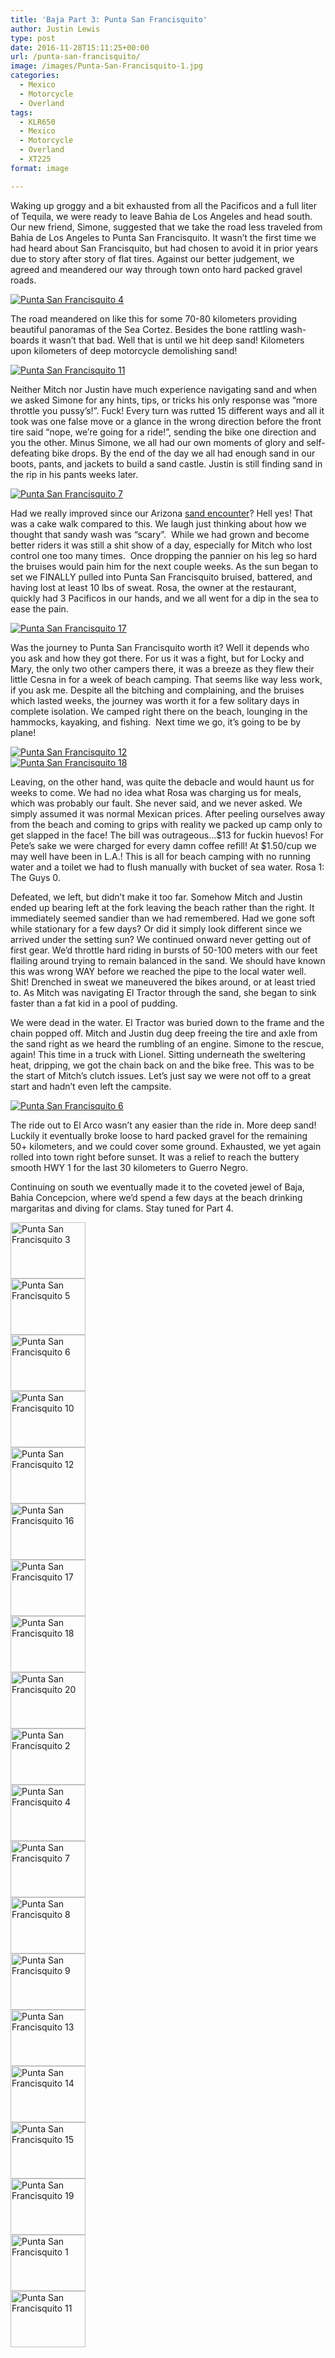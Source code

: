 ```yaml
---
title: 'Baja Part 3: Punta San Francisquito'
author: Justin Lewis
type: post
date: 2016-11-28T15:11:25+00:00
url: /punta-san-francisquito/
image: /images/Punta-San-Francisquito-1.jpg
categories:
  - Mexico
  - Motorcycle
  - Overland
tags:
  - KLR650
  - Mexico
  - Motorcycle
  - Overland
  - XT225
format: image

---
```

Waking up groggy and a bit exhausted from all the Pacificos and a full liter of Tequila, we were ready to leave Bahia de Los Angeles and head south. Our new friend, Simone, suggested that we take the road less traveled from Bahia de Los Angeles to Punta San Francisquito. It wasn’t the first time we had heard about San Francisquito, but had chosen to avoid it in prior years due to story after story of flat tires. Against our better judgement, we agreed and meandered our way through town onto hard packed gravel roads.

<div class="ngg-gallery-singlepic-image " style="">
  <a href="http://www.elevationupgrade.com/wp-content/gallery/punta-san-francisquito/Punta-San-Francisquito-4.jpg"
		     title=""
             data-src="http://www.elevationupgrade.com/wp-content/gallery/punta-san-francisquito/Punta-San-Francisquito-4.jpg"
             data-thumbnail="http://www.elevationupgrade.com/wp-content/gallery/punta-san-francisquito/thumbs/thumbs_Punta-San-Francisquito-4.jpg"
             data-image-id="407"
             data-title="Punta San Francisquito 4"
             data-description=""
             target='_self'
             class="ngg-fancybox" rel="0835718eb49797d37456adf1ea81bbda"> <img class="ngg-singlepic"
             src="http://www.elevationupgrade.com/wp-content/gallery/punta-san-francisquito/dynamic/Punta-San-Francisquito-4.jpg-nggid03407-ngg0dyn-0x0x100-00f0w010c010r110f110r010t010.jpg"
             alt="Punta San Francisquito 4"
             title="Punta San Francisquito 4"
 /> </a>
</div>

The road meandered on like this for some 70-80 kilometers providing beautiful panoramas of the Sea Cortez. Besides the bone rattling wash-boards it wasn’t that bad. Well that is until we hit deep sand! Kilometers upon kilometers of deep motorcycle demolishing sand!

<div class="ngg-gallery-singlepic-image " style="">
  <a href="http://www.elevationupgrade.com/wp-content/gallery/punta-san-francisquito/Punta-San-Francisquito-11.jpg"
		     title=""
             data-src="http://www.elevationupgrade.com/wp-content/gallery/punta-san-francisquito/Punta-San-Francisquito-11.jpg"
             data-thumbnail="http://www.elevationupgrade.com/wp-content/gallery/punta-san-francisquito/thumbs/thumbs_Punta-San-Francisquito-11.jpg"
             data-image-id="416"
             data-title="Punta San Francisquito 11"
             data-description=""
             target='_self'
             class="ngg-fancybox" rel="7f529a83aa63c3ee4d21f4415b00a41b"> <img class="ngg-singlepic"
             src="http://www.elevationupgrade.com/wp-content/gallery/punta-san-francisquito/dynamic/Punta-San-Francisquito-11.jpg-nggid03416-ngg0dyn-0x0x100-00f0w010c010r110f110r010t010.jpg"
             alt="Punta San Francisquito 11"
             title="Punta San Francisquito 11"
 /> </a>
</div>

<!--more-->

Neither Mitch nor Justin have much experience navigating sand and when we asked Simone for any hints, tips, or tricks his only response was “more throttle you pussy’s!”. Fuck! Every turn was rutted 15 different ways and all it took was one false move or a glance in the wrong direction before the front tire said “nope, we’re going for a ride!”, sending the bike one direction and you the other. Minus Simone, we all had our own moments of glory and self-defeating bike drops. By the end of the day we all had enough sand in our boots, pants, and jackets to build a sand castle. Justin is still finding sand in the rip in his pants weeks later.

<div class="ngg-gallery-singlepic-image " style="">
  <a href="http://www.elevationupgrade.com/wp-content/gallery/punta-san-francisquito/Punta-San-Francisquito-7.jpg"
		     title=""
             data-src="http://www.elevationupgrade.com/wp-content/gallery/punta-san-francisquito/Punta-San-Francisquito-7.jpg"
             data-thumbnail="http://www.elevationupgrade.com/wp-content/gallery/punta-san-francisquito/thumbs/thumbs_Punta-San-Francisquito-7.jpg"
             data-image-id="408"
             data-title="Punta San Francisquito 7"
             data-description=""
             target='_self'
             class="ngg-fancybox" rel="32408842fd77d68b64b1eda72e123229"> <img class="ngg-singlepic"
             src="http://www.elevationupgrade.com/wp-content/gallery/punta-san-francisquito/dynamic/Punta-San-Francisquito-7.jpg-nggid03408-ngg0dyn-0x0x100-00f0w010c010r110f110r010t010.jpg"
             alt="Punta San Francisquito 7"
             title="Punta San Francisquito 7"
 /> </a>
</div>

Had we really improved since our Arizona [sand encounter][1]? Hell yes! That was a cake walk compared to this. We laugh just thinking about how we thought that sandy wash was “scary”.  While we had grown and become better riders it was still a shit show of a day, especially for Mitch who lost control one too many times.  Once dropping the pannier on his leg so hard the bruises would pain him for the next couple weeks. As the sun began to set we FINALLY pulled into Punta San Francisquito bruised, battered, and having lost at least 10 lbs of sweat. Rosa, the owner at the restaurant, quickly had 3 Pacificos in our hands, and we all went for a dip in the sea to ease the pain.

<div class="ngg-gallery-singlepic-image " style="">
  <a href="http://www.elevationupgrade.com/wp-content/gallery/punta-san-francisquito/Punta-San-Francisquito-17.jpg"
		     title=""
             data-src="http://www.elevationupgrade.com/wp-content/gallery/punta-san-francisquito/Punta-San-Francisquito-17.jpg"
             data-thumbnail="http://www.elevationupgrade.com/wp-content/gallery/punta-san-francisquito/thumbs/thumbs_Punta-San-Francisquito-17.jpg"
             data-image-id="403"
             data-title="Punta San Francisquito 17"
             data-description=""
             target='_self'
             class="ngg-fancybox" rel="acd2ac801db653187c1a0277983eba0d"> <img class="ngg-singlepic"
             src="http://www.elevationupgrade.com/wp-content/gallery/punta-san-francisquito/dynamic/Punta-San-Francisquito-17.jpg-nggid03403-ngg0dyn-0x0x100-00f0w010c010r110f110r010t010.jpg"
             alt="Punta San Francisquito 17"
             title="Punta San Francisquito 17"
 /> </a>
</div>

Was the journey to Punta San Francisquito worth it? Well it depends who you ask and how they got there. For us it was a fight, but for Locky and Mary, the only two other campers there, it was a breeze as they flew their little Cesna in for a week of beach camping. That seems like way less work, if you ask me. Despite all the bitching and complaining, and the bruises which lasted weeks, the journey was worth it for a few solitary days in complete isolation. We camped right there on the beach, lounging in the hammocks, kayaking, and fishing.  Next time we go, it’s going to be by plane!

<div class="ngg-gallery-singlepic-image " style="">
  <a href="http://www.elevationupgrade.com/wp-content/gallery/punta-san-francisquito/Punta-San-Francisquito-12.jpg"
		     title=""
             data-src="http://www.elevationupgrade.com/wp-content/gallery/punta-san-francisquito/Punta-San-Francisquito-12.jpg"
             data-thumbnail="http://www.elevationupgrade.com/wp-content/gallery/punta-san-francisquito/thumbs/thumbs_Punta-San-Francisquito-12.jpg"
             data-image-id="401"
             data-title="Punta San Francisquito 12"
             data-description=""
             target='_self'
             class="ngg-fancybox" rel="4bfaf26ed43506c6e088e69e3184960c"> <img class="ngg-singlepic"
             src="http://www.elevationupgrade.com/wp-content/gallery/punta-san-francisquito/dynamic/Punta-San-Francisquito-12.jpg-nggid03401-ngg0dyn-0x0x100-00f0w010c010r110f110r010t010.jpg"
             alt="Punta San Francisquito 12"
             title="Punta San Francisquito 12"
 /> </a>
</div>

<div class="ngg-gallery-singlepic-image " style="">
  <a href="http://www.elevationupgrade.com/wp-content/gallery/punta-san-francisquito/Punta-San-Francisquito-18.jpg"
		     title=""
             data-src="http://www.elevationupgrade.com/wp-content/gallery/punta-san-francisquito/Punta-San-Francisquito-18.jpg"
             data-thumbnail="http://www.elevationupgrade.com/wp-content/gallery/punta-san-francisquito/thumbs/thumbs_Punta-San-Francisquito-18.jpg"
             data-image-id="404"
             data-title="Punta San Francisquito 18"
             data-description=""
             target='_self'
             class="ngg-fancybox" rel="6104b7a9bb6973549fb212f6553601ef"> <img class="ngg-singlepic"
             src="http://www.elevationupgrade.com/wp-content/gallery/punta-san-francisquito/dynamic/Punta-San-Francisquito-18.jpg-nggid03404-ngg0dyn-0x0x100-00f0w010c010r110f110r010t010.jpg"
             alt="Punta San Francisquito 18"
             title="Punta San Francisquito 18"
 /> </a>
</div>

Leaving, on the other hand, was quite the debacle and would haunt us for weeks to come. We had no idea what Rosa was charging us for meals, which was probably our fault. She never said, and we never asked. We simply assumed it was normal Mexican prices. After peeling ourselves away from the beach and coming to grips with reality we packed up camp only to get slapped in the face! The bill was outrageous…$13 for fuckin huevos! For Pete’s sake we were charged for every damn coffee refill! At $1.50/cup we may well have been in L.A.! This is all for beach camping with no running water and a toilet we had to flush manually with bucket of sea water. Rosa 1: The Guys 0.

Defeated, we left, but didn’t make it too far. Somehow Mitch and Justin ended up bearing left at the fork leaving the beach rather than the right. It immediately seemed sandier than we had remembered. Had we gone soft while stationary for a few days? Or did it simply look different since we arrived under the setting sun? We continued onward never getting out of first gear. We’d throttle hard riding in bursts of 50-100 meters with our feet flailing around trying to remain balanced in the sand. We should have known this was wrong WAY before we reached the pipe to the local water well. Shit! Drenched in sweat we maneuvered the bikes around, or at least tried to. As Mitch was navigating El Tractor through the sand, she began to sink faster than a fat kid in a pool of pudding.

We were dead in the water. El Tractor was buried down to the frame and the chain popped off. Mitch and Justin dug deep freeing the tire and axle from the sand right as we heard the rumbling of an engine. Simone to the rescue, again! This time in a truck with Lionel. Sitting underneath the sweltering heat, dripping, we got the chain back on and the bike free. This was to be the start of Mitch’s clutch issues. Let’s just say we were not off to a great start and hadn’t even left the campsite.

<div class="ngg-gallery-singlepic-image " style="">
  <a href="http://www.elevationupgrade.com/wp-content/gallery/punta-san-francisquito/Punta-San-Francisquito-6.jpg"
		     title=""
             data-src="http://www.elevationupgrade.com/wp-content/gallery/punta-san-francisquito/Punta-San-Francisquito-6.jpg"
             data-thumbnail="http://www.elevationupgrade.com/wp-content/gallery/punta-san-francisquito/thumbs/thumbs_Punta-San-Francisquito-6.jpg"
             data-image-id="399"
             data-title="Punta San Francisquito 6"
             data-description=""
             target='_self'
             class="ngg-fancybox" rel="efeec99ac538f8c6eeffddb02c10ba21"> <img class="ngg-singlepic"
             src="http://www.elevationupgrade.com/wp-content/gallery/punta-san-francisquito/dynamic/Punta-San-Francisquito-6.jpg-nggid03399-ngg0dyn-0x0x100-00f0w010c010r110f110r010t010.jpg"
             alt="Punta San Francisquito 6"
             title="Punta San Francisquito 6"
 /> </a>
</div>

The ride out to El Arco wasn’t any easier than the ride in. More deep sand! Luckily it eventually broke loose to hard packed gravel for the remaining 50+ kilometers, and we could cover some ground. Exhausted, we yet again rolled into town right before sunset. It was a relief to reach the buttery smooth HWY 1 for the last 30 kilometers to Guerro Negro.

Continuing on south we eventually made it to the coveted jewel of Baja, Bahia Concepcion, where we&#8217;d spend a few days at the beach drinking margaritas and diving for clams. Stay tuned for Part 4.

<div
	class="ngg-galleryoverview ngg-ajax-pagination-none"
	id="ngg-gallery-1437-1">
  <!-- Thumbnails -->
  
  <div id="ngg-image-0" class="ngg-gallery-thumbnail-box" >
    <div class="ngg-gallery-thumbnail">
      <a href="http://www.elevationupgrade.com/wp-content/gallery/punta-san-francisquito/Punta-San-Francisquito-3.jpg"
               title=""
               data-src="http://www.elevationupgrade.com/wp-content/gallery/punta-san-francisquito/Punta-San-Francisquito-3.jpg"
               data-thumbnail="http://www.elevationupgrade.com/wp-content/gallery/punta-san-francisquito/thumbs/thumbs_Punta-San-Francisquito-3.jpg"
               data-image-id="397"
               data-title="Punta San Francisquito 3"
               data-description=""
               data-image-slug="punta-san-francisquito-3-4"
               class="ngg-fancybox" rel="1437"> <img
                    title="Punta San Francisquito 3"
                    alt="Punta San Francisquito 3"
                    src="http://www.elevationupgrade.com/wp-content/gallery/punta-san-francisquito/thumbs/thumbs_Punta-San-Francisquito-3.jpg"
                    width="120"
                    height="90"
                    style="max-width:100%;"
 /> </a>
    </div>
  </div>
  
  <div id="ngg-image-1" class="ngg-gallery-thumbnail-box" >
    <div class="ngg-gallery-thumbnail">
      <a href="http://www.elevationupgrade.com/wp-content/gallery/punta-san-francisquito/Punta-San-Francisquito-5.jpg"
               title=""
               data-src="http://www.elevationupgrade.com/wp-content/gallery/punta-san-francisquito/Punta-San-Francisquito-5.jpg"
               data-thumbnail="http://www.elevationupgrade.com/wp-content/gallery/punta-san-francisquito/thumbs/thumbs_Punta-San-Francisquito-5.jpg"
               data-image-id="398"
               data-title="Punta San Francisquito 5"
               data-description=""
               data-image-slug="punta-san-francisquito-5-4"
               class="ngg-fancybox" rel="1437"> <img
                    title="Punta San Francisquito 5"
                    alt="Punta San Francisquito 5"
                    src="http://www.elevationupgrade.com/wp-content/gallery/punta-san-francisquito/thumbs/thumbs_Punta-San-Francisquito-5.jpg"
                    width="120"
                    height="90"
                    style="max-width:100%;"
 /> </a>
    </div>
  </div>
  
  <div id="ngg-image-2" class="ngg-gallery-thumbnail-box" >
    <div class="ngg-gallery-thumbnail">
      <a href="http://www.elevationupgrade.com/wp-content/gallery/punta-san-francisquito/Punta-San-Francisquito-6.jpg"
               title=""
               data-src="http://www.elevationupgrade.com/wp-content/gallery/punta-san-francisquito/Punta-San-Francisquito-6.jpg"
               data-thumbnail="http://www.elevationupgrade.com/wp-content/gallery/punta-san-francisquito/thumbs/thumbs_Punta-San-Francisquito-6.jpg"
               data-image-id="399"
               data-title="Punta San Francisquito 6"
               data-description=""
               data-image-slug="punta-san-francisquito-6-4"
               class="ngg-fancybox" rel="1437"> <img
                    title="Punta San Francisquito 6"
                    alt="Punta San Francisquito 6"
                    src="http://www.elevationupgrade.com/wp-content/gallery/punta-san-francisquito/thumbs/thumbs_Punta-San-Francisquito-6.jpg"
                    width="120"
                    height="90"
                    style="max-width:100%;"
 /> </a>
    </div>
  </div>
  
  <div id="ngg-image-3" class="ngg-gallery-thumbnail-box" >
    <div class="ngg-gallery-thumbnail">
      <a href="http://www.elevationupgrade.com/wp-content/gallery/punta-san-francisquito/Punta-San-Francisquito-10.jpg"
               title=""
               data-src="http://www.elevationupgrade.com/wp-content/gallery/punta-san-francisquito/Punta-San-Francisquito-10.jpg"
               data-thumbnail="http://www.elevationupgrade.com/wp-content/gallery/punta-san-francisquito/thumbs/thumbs_Punta-San-Francisquito-10.jpg"
               data-image-id="400"
               data-title="Punta San Francisquito 10"
               data-description=""
               data-image-slug="punta-san-francisquito-10-4"
               class="ngg-fancybox" rel="1437"> <img
                    title="Punta San Francisquito 10"
                    alt="Punta San Francisquito 10"
                    src="http://www.elevationupgrade.com/wp-content/gallery/punta-san-francisquito/thumbs/thumbs_Punta-San-Francisquito-10.jpg"
                    width="120"
                    height="90"
                    style="max-width:100%;"
 /> </a>
    </div>
  </div>
  
  <div id="ngg-image-4" class="ngg-gallery-thumbnail-box" >
    <div class="ngg-gallery-thumbnail">
      <a href="http://www.elevationupgrade.com/wp-content/gallery/punta-san-francisquito/Punta-San-Francisquito-12.jpg"
               title=""
               data-src="http://www.elevationupgrade.com/wp-content/gallery/punta-san-francisquito/Punta-San-Francisquito-12.jpg"
               data-thumbnail="http://www.elevationupgrade.com/wp-content/gallery/punta-san-francisquito/thumbs/thumbs_Punta-San-Francisquito-12.jpg"
               data-image-id="401"
               data-title="Punta San Francisquito 12"
               data-description=""
               data-image-slug="punta-san-francisquito-12-4"
               class="ngg-fancybox" rel="1437"> <img
                    title="Punta San Francisquito 12"
                    alt="Punta San Francisquito 12"
                    src="http://www.elevationupgrade.com/wp-content/gallery/punta-san-francisquito/thumbs/thumbs_Punta-San-Francisquito-12.jpg"
                    width="120"
                    height="90"
                    style="max-width:100%;"
 /> </a>
    </div>
  </div>
  
  <div id="ngg-image-5" class="ngg-gallery-thumbnail-box" >
    <div class="ngg-gallery-thumbnail">
      <a href="http://www.elevationupgrade.com/wp-content/gallery/punta-san-francisquito/Punta-San-Francisquito-16.jpg"
               title=""
               data-src="http://www.elevationupgrade.com/wp-content/gallery/punta-san-francisquito/Punta-San-Francisquito-16.jpg"
               data-thumbnail="http://www.elevationupgrade.com/wp-content/gallery/punta-san-francisquito/thumbs/thumbs_Punta-San-Francisquito-16.jpg"
               data-image-id="402"
               data-title="Punta San Francisquito 16"
               data-description=""
               data-image-slug="punta-san-francisquito-16-4"
               class="ngg-fancybox" rel="1437"> <img
                    title="Punta San Francisquito 16"
                    alt="Punta San Francisquito 16"
                    src="http://www.elevationupgrade.com/wp-content/gallery/punta-san-francisquito/thumbs/thumbs_Punta-San-Francisquito-16.jpg"
                    width="120"
                    height="90"
                    style="max-width:100%;"
 /> </a>
    </div>
  </div>
  
  <div id="ngg-image-6" class="ngg-gallery-thumbnail-box" >
    <div class="ngg-gallery-thumbnail">
      <a href="http://www.elevationupgrade.com/wp-content/gallery/punta-san-francisquito/Punta-San-Francisquito-17.jpg"
               title=""
               data-src="http://www.elevationupgrade.com/wp-content/gallery/punta-san-francisquito/Punta-San-Francisquito-17.jpg"
               data-thumbnail="http://www.elevationupgrade.com/wp-content/gallery/punta-san-francisquito/thumbs/thumbs_Punta-San-Francisquito-17.jpg"
               data-image-id="403"
               data-title="Punta San Francisquito 17"
               data-description=""
               data-image-slug="punta-san-francisquito-17-4"
               class="ngg-fancybox" rel="1437"> <img
                    title="Punta San Francisquito 17"
                    alt="Punta San Francisquito 17"
                    src="http://www.elevationupgrade.com/wp-content/gallery/punta-san-francisquito/thumbs/thumbs_Punta-San-Francisquito-17.jpg"
                    width="120"
                    height="90"
                    style="max-width:100%;"
 /> </a>
    </div>
  </div>
  
  <div id="ngg-image-7" class="ngg-gallery-thumbnail-box" >
    <div class="ngg-gallery-thumbnail">
      <a href="http://www.elevationupgrade.com/wp-content/gallery/punta-san-francisquito/Punta-San-Francisquito-18.jpg"
               title=""
               data-src="http://www.elevationupgrade.com/wp-content/gallery/punta-san-francisquito/Punta-San-Francisquito-18.jpg"
               data-thumbnail="http://www.elevationupgrade.com/wp-content/gallery/punta-san-francisquito/thumbs/thumbs_Punta-San-Francisquito-18.jpg"
               data-image-id="404"
               data-title="Punta San Francisquito 18"
               data-description=""
               data-image-slug="punta-san-francisquito-18-4"
               class="ngg-fancybox" rel="1437"> <img
                    title="Punta San Francisquito 18"
                    alt="Punta San Francisquito 18"
                    src="http://www.elevationupgrade.com/wp-content/gallery/punta-san-francisquito/thumbs/thumbs_Punta-San-Francisquito-18.jpg"
                    width="120"
                    height="90"
                    style="max-width:100%;"
 /> </a>
    </div>
  </div>
  
  <div id="ngg-image-8" class="ngg-gallery-thumbnail-box" >
    <div class="ngg-gallery-thumbnail">
      <a href="http://www.elevationupgrade.com/wp-content/gallery/punta-san-francisquito/Punta-San-Francisquito-20.jpg"
               title=""
               data-src="http://www.elevationupgrade.com/wp-content/gallery/punta-san-francisquito/Punta-San-Francisquito-20.jpg"
               data-thumbnail="http://www.elevationupgrade.com/wp-content/gallery/punta-san-francisquito/thumbs/thumbs_Punta-San-Francisquito-20.jpg"
               data-image-id="405"
               data-title="Punta San Francisquito 20"
               data-description=""
               data-image-slug="punta-san-francisquito-20-4"
               class="ngg-fancybox" rel="1437"> <img
                    title="Punta San Francisquito 20"
                    alt="Punta San Francisquito 20"
                    src="http://www.elevationupgrade.com/wp-content/gallery/punta-san-francisquito/thumbs/thumbs_Punta-San-Francisquito-20.jpg"
                    width="120"
                    height="90"
                    style="max-width:100%;"
 /> </a>
    </div>
  </div>
  
  <div id="ngg-image-9" class="ngg-gallery-thumbnail-box" >
    <div class="ngg-gallery-thumbnail">
      <a href="http://www.elevationupgrade.com/wp-content/gallery/punta-san-francisquito/Punta-San-Francisquito-2.jpg"
               title=""
               data-src="http://www.elevationupgrade.com/wp-content/gallery/punta-san-francisquito/Punta-San-Francisquito-2.jpg"
               data-thumbnail="http://www.elevationupgrade.com/wp-content/gallery/punta-san-francisquito/thumbs/thumbs_Punta-San-Francisquito-2.jpg"
               data-image-id="406"
               data-title="Punta San Francisquito 2"
               data-description=""
               data-image-slug="punta-san-francisquito-2-4"
               class="ngg-fancybox" rel="1437"> <img
                    title="Punta San Francisquito 2"
                    alt="Punta San Francisquito 2"
                    src="http://www.elevationupgrade.com/wp-content/gallery/punta-san-francisquito/thumbs/thumbs_Punta-San-Francisquito-2.jpg"
                    width="120"
                    height="90"
                    style="max-width:100%;"
 /> </a>
    </div>
  </div>
  
  <div id="ngg-image-10" class="ngg-gallery-thumbnail-box" >
    <div class="ngg-gallery-thumbnail">
      <a href="http://www.elevationupgrade.com/wp-content/gallery/punta-san-francisquito/Punta-San-Francisquito-4.jpg"
               title=""
               data-src="http://www.elevationupgrade.com/wp-content/gallery/punta-san-francisquito/Punta-San-Francisquito-4.jpg"
               data-thumbnail="http://www.elevationupgrade.com/wp-content/gallery/punta-san-francisquito/thumbs/thumbs_Punta-San-Francisquito-4.jpg"
               data-image-id="407"
               data-title="Punta San Francisquito 4"
               data-description=""
               data-image-slug="punta-san-francisquito-4-3"
               class="ngg-fancybox" rel="1437"> <img
                    title="Punta San Francisquito 4"
                    alt="Punta San Francisquito 4"
                    src="http://www.elevationupgrade.com/wp-content/gallery/punta-san-francisquito/thumbs/thumbs_Punta-San-Francisquito-4.jpg"
                    width="120"
                    height="90"
                    style="max-width:100%;"
 /> </a>
    </div>
  </div>
  
  <div id="ngg-image-11" class="ngg-gallery-thumbnail-box" >
    <div class="ngg-gallery-thumbnail">
      <a href="http://www.elevationupgrade.com/wp-content/gallery/punta-san-francisquito/Punta-San-Francisquito-7.jpg"
               title=""
               data-src="http://www.elevationupgrade.com/wp-content/gallery/punta-san-francisquito/Punta-San-Francisquito-7.jpg"
               data-thumbnail="http://www.elevationupgrade.com/wp-content/gallery/punta-san-francisquito/thumbs/thumbs_Punta-San-Francisquito-7.jpg"
               data-image-id="408"
               data-title="Punta San Francisquito 7"
               data-description=""
               data-image-slug="punta-san-francisquito-7-3"
               class="ngg-fancybox" rel="1437"> <img
                    title="Punta San Francisquito 7"
                    alt="Punta San Francisquito 7"
                    src="http://www.elevationupgrade.com/wp-content/gallery/punta-san-francisquito/thumbs/thumbs_Punta-San-Francisquito-7.jpg"
                    width="120"
                    height="90"
                    style="max-width:100%;"
 /> </a>
    </div>
  </div>
  
  <div id="ngg-image-12" class="ngg-gallery-thumbnail-box" >
    <div class="ngg-gallery-thumbnail">
      <a href="http://www.elevationupgrade.com/wp-content/gallery/punta-san-francisquito/Punta-San-Francisquito-8.jpg"
               title=""
               data-src="http://www.elevationupgrade.com/wp-content/gallery/punta-san-francisquito/Punta-San-Francisquito-8.jpg"
               data-thumbnail="http://www.elevationupgrade.com/wp-content/gallery/punta-san-francisquito/thumbs/thumbs_Punta-San-Francisquito-8.jpg"
               data-image-id="409"
               data-title="Punta San Francisquito 8"
               data-description=""
               data-image-slug="punta-san-francisquito-8-3"
               class="ngg-fancybox" rel="1437"> <img
                    title="Punta San Francisquito 8"
                    alt="Punta San Francisquito 8"
                    src="http://www.elevationupgrade.com/wp-content/gallery/punta-san-francisquito/thumbs/thumbs_Punta-San-Francisquito-8.jpg"
                    width="120"
                    height="90"
                    style="max-width:100%;"
 /> </a>
    </div>
  </div>
  
  <div id="ngg-image-13" class="ngg-gallery-thumbnail-box" >
    <div class="ngg-gallery-thumbnail">
      <a href="http://www.elevationupgrade.com/wp-content/gallery/punta-san-francisquito/Punta-San-Francisquito-9.jpg"
               title=""
               data-src="http://www.elevationupgrade.com/wp-content/gallery/punta-san-francisquito/Punta-San-Francisquito-9.jpg"
               data-thumbnail="http://www.elevationupgrade.com/wp-content/gallery/punta-san-francisquito/thumbs/thumbs_Punta-San-Francisquito-9.jpg"
               data-image-id="410"
               data-title="Punta San Francisquito 9"
               data-description=""
               data-image-slug="punta-san-francisquito-9-3"
               class="ngg-fancybox" rel="1437"> <img
                    title="Punta San Francisquito 9"
                    alt="Punta San Francisquito 9"
                    src="http://www.elevationupgrade.com/wp-content/gallery/punta-san-francisquito/thumbs/thumbs_Punta-San-Francisquito-9.jpg"
                    width="120"
                    height="90"
                    style="max-width:100%;"
 /> </a>
    </div>
  </div>
  
  <div id="ngg-image-14" class="ngg-gallery-thumbnail-box" >
    <div class="ngg-gallery-thumbnail">
      <a href="http://www.elevationupgrade.com/wp-content/gallery/punta-san-francisquito/Punta-San-Francisquito-13.jpg"
               title=""
               data-src="http://www.elevationupgrade.com/wp-content/gallery/punta-san-francisquito/Punta-San-Francisquito-13.jpg"
               data-thumbnail="http://www.elevationupgrade.com/wp-content/gallery/punta-san-francisquito/thumbs/thumbs_Punta-San-Francisquito-13.jpg"
               data-image-id="411"
               data-title="Punta San Francisquito 13"
               data-description=""
               data-image-slug="punta-san-francisquito-13-3"
               class="ngg-fancybox" rel="1437"> <img
                    title="Punta San Francisquito 13"
                    alt="Punta San Francisquito 13"
                    src="http://www.elevationupgrade.com/wp-content/gallery/punta-san-francisquito/thumbs/thumbs_Punta-San-Francisquito-13.jpg"
                    width="120"
                    height="90"
                    style="max-width:100%;"
 /> </a>
    </div>
  </div>
  
  <div id="ngg-image-15" class="ngg-gallery-thumbnail-box" >
    <div class="ngg-gallery-thumbnail">
      <a href="http://www.elevationupgrade.com/wp-content/gallery/punta-san-francisquito/Punta-San-Francisquito-14.jpg"
               title=""
               data-src="http://www.elevationupgrade.com/wp-content/gallery/punta-san-francisquito/Punta-San-Francisquito-14.jpg"
               data-thumbnail="http://www.elevationupgrade.com/wp-content/gallery/punta-san-francisquito/thumbs/thumbs_Punta-San-Francisquito-14.jpg"
               data-image-id="412"
               data-title="Punta San Francisquito 14"
               data-description=""
               data-image-slug="punta-san-francisquito-14-3"
               class="ngg-fancybox" rel="1437"> <img
                    title="Punta San Francisquito 14"
                    alt="Punta San Francisquito 14"
                    src="http://www.elevationupgrade.com/wp-content/gallery/punta-san-francisquito/thumbs/thumbs_Punta-San-Francisquito-14.jpg"
                    width="120"
                    height="90"
                    style="max-width:100%;"
 /> </a>
    </div>
  </div>
  
  <div id="ngg-image-16" class="ngg-gallery-thumbnail-box" >
    <div class="ngg-gallery-thumbnail">
      <a href="http://www.elevationupgrade.com/wp-content/gallery/punta-san-francisquito/Punta-San-Francisquito-15.jpg"
               title=""
               data-src="http://www.elevationupgrade.com/wp-content/gallery/punta-san-francisquito/Punta-San-Francisquito-15.jpg"
               data-thumbnail="http://www.elevationupgrade.com/wp-content/gallery/punta-san-francisquito/thumbs/thumbs_Punta-San-Francisquito-15.jpg"
               data-image-id="413"
               data-title="Punta San Francisquito 15"
               data-description=""
               data-image-slug="punta-san-francisquito-15-3"
               class="ngg-fancybox" rel="1437"> <img
                    title="Punta San Francisquito 15"
                    alt="Punta San Francisquito 15"
                    src="http://www.elevationupgrade.com/wp-content/gallery/punta-san-francisquito/thumbs/thumbs_Punta-San-Francisquito-15.jpg"
                    width="120"
                    height="90"
                    style="max-width:100%;"
 /> </a>
    </div>
  </div>
  
  <div id="ngg-image-17" class="ngg-gallery-thumbnail-box" >
    <div class="ngg-gallery-thumbnail">
      <a href="http://www.elevationupgrade.com/wp-content/gallery/punta-san-francisquito/Punta-San-Francisquito-19.jpg"
               title=""
               data-src="http://www.elevationupgrade.com/wp-content/gallery/punta-san-francisquito/Punta-San-Francisquito-19.jpg"
               data-thumbnail="http://www.elevationupgrade.com/wp-content/gallery/punta-san-francisquito/thumbs/thumbs_Punta-San-Francisquito-19.jpg"
               data-image-id="414"
               data-title="Punta San Francisquito 19"
               data-description=""
               data-image-slug="punta-san-francisquito-19-3"
               class="ngg-fancybox" rel="1437"> <img
                    title="Punta San Francisquito 19"
                    alt="Punta San Francisquito 19"
                    src="http://www.elevationupgrade.com/wp-content/gallery/punta-san-francisquito/thumbs/thumbs_Punta-San-Francisquito-19.jpg"
                    width="120"
                    height="90"
                    style="max-width:100%;"
 /> </a>
    </div>
  </div>
  
  <div id="ngg-image-18" class="ngg-gallery-thumbnail-box" >
    <div class="ngg-gallery-thumbnail">
      <a href="http://www.elevationupgrade.com/wp-content/gallery/punta-san-francisquito/Punta-San-Francisquito-1.jpg"
               title=""
               data-src="http://www.elevationupgrade.com/wp-content/gallery/punta-san-francisquito/Punta-San-Francisquito-1.jpg"
               data-thumbnail="http://www.elevationupgrade.com/wp-content/gallery/punta-san-francisquito/thumbs/thumbs_Punta-San-Francisquito-1.jpg"
               data-image-id="415"
               data-title="Punta San Francisquito 1"
               data-description=""
               data-image-slug="punta-san-francisquito-1-3"
               class="ngg-fancybox" rel="1437"> <img
                    title="Punta San Francisquito 1"
                    alt="Punta San Francisquito 1"
                    src="http://www.elevationupgrade.com/wp-content/gallery/punta-san-francisquito/thumbs/thumbs_Punta-San-Francisquito-1.jpg"
                    width="120"
                    height="90"
                    style="max-width:100%;"
 /> </a>
    </div>
  </div>
  
  <div id="ngg-image-19" class="ngg-gallery-thumbnail-box" >
    <div class="ngg-gallery-thumbnail">
      <a href="http://www.elevationupgrade.com/wp-content/gallery/punta-san-francisquito/Punta-San-Francisquito-11.jpg"
               title=""
               data-src="http://www.elevationupgrade.com/wp-content/gallery/punta-san-francisquito/Punta-San-Francisquito-11.jpg"
               data-thumbnail="http://www.elevationupgrade.com/wp-content/gallery/punta-san-francisquito/thumbs/thumbs_Punta-San-Francisquito-11.jpg"
               data-image-id="416"
               data-title="Punta San Francisquito 11"
               data-description=""
               data-image-slug="punta-san-francisquito-11-3"
               class="ngg-fancybox" rel="1437"> <img
                    title="Punta San Francisquito 11"
                    alt="Punta San Francisquito 11"
                    src="http://www.elevationupgrade.com/wp-content/gallery/punta-san-francisquito/thumbs/thumbs_Punta-San-Francisquito-11.jpg"
                    width="120"
                    height="90"
                    style="max-width:100%;"
 /> </a>
    </div>
  </div>
  
  <!-- Pagination -->
  
  <div class='ngg-clear'>
  </div>
</div>

 [1]: http://www.elevationupgrade.com/overland-motorcycle-trip-southwest-united-states-part-2/